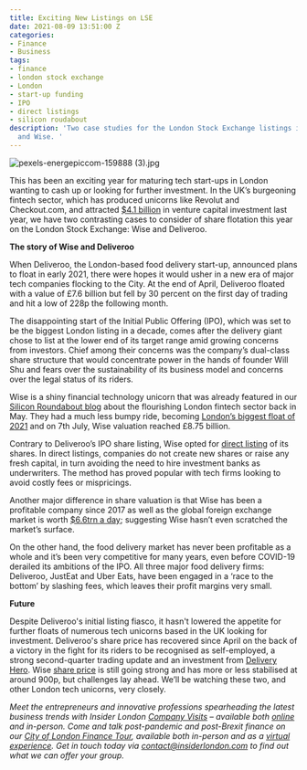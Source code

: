 ```yaml
---
title: Exciting New Listings on LSE
date: 2021-08-09 13:51:00 Z
categories:
- Finance
- Business
tags:
- finance
- london stock exchange
- London
- start-up funding
- IPO
- direct listings
- silicon roudabout
description: 'Two case studies for the London Stock Exchange listings in 2021 of Deliveroo
  and Wise. '
---
```


![pexels-energepiccom-159888 (3).jpg](/uploads/pexels-energepiccom-159888%20(3).jpg)


This has been an exciting year for maturing tech start-ups in London wanting to cash up or looking for further investment. In the UK’s burgeoning fintech sector, which has produced unicorns like Revolut and Checkout.com, and attracted [$4.1 billion](https://www.innovatefinance.com/news/the-uk-retains-its-crown-as-europes-capital-for-fintech-investment/) in venture capital investment last year, we have two contrasting cases to consider of share flotation this year on the London Stock Exchange: Wise and Deliveroo. 


**The story of Wise and Deliveroo**

When Deliveroo, the London-based food delivery start-up, announced plans to float in early 2021, there were hopes it would usher in a new era of major tech companies flocking to the City. At the end of April, Deliveroo floated with a value of £7.6 billion but fell by 30 percent on the first day of trading and hit a low of 228p the following month.

The disappointing start of the Initial Public Offering (IPO), which was set to be the biggest London listing in a decade, comes after the delivery giant chose to list at the lower end of its target range amid growing concerns from investors. Chief among their concerns was the company’s dual-class share structure that would concentrate power in the hands of founder Will Shu and fears over the sustainability of its business model and concerns over the legal status of its riders. 

Wise is a shiny financial technology unicorn that was already featured in our [Silicon Roundabout blog](https://www.insiderlondon.com/blog/global-tech-hubs-silicon-roundabout/) about the flourishing London fintech sector back in May. They had a much less bumpy ride, becoming [London’s biggest float of 2021](https://www.reuters.com/business/wise-shares-indicated-open-10-bln-valuation-auction-2021-07-07/) and on 7th July, Wise valuation reached £8.75 billion. 

Contrary to Deliveroo’s IPO share listing, Wise opted for [direct listing](https://www.investopedia.com/investing/difference-between-ipo-and-direct-listing/) of its shares. In direct listings, companies do not create new shares or raise any fresh capital, in turn avoiding the need to hire investment banks as underwriters. The method has proved popular with tech firms looking to avoid costly fees or mispricings. 

Another major difference in share valuation is that Wise has been a profitable company since 2017 as well as the global foreign exchange market is worth [$6.6trn a day](https://www.compareforexbrokers.com/forex-trading/statistics/); suggesting Wise hasn’t even scratched the market’s surface.
 
On the other hand, the food delivery market has never been profitable as a whole and it’s been very competitive for many years, even before COVID-19 derailed its ambitions of the IPO. All three major food delivery firms: Deliveroo, JustEat and Uber Eats, have been engaged in a ‘race to the bottom’ by slashing fees, which leaves their profit margins very small. 

**Future**

Despite Deliveroo's initial listing fiasco, it hasn't lowered the appetite for further floats of numerous tech unicorns based in the UK looking for investment. Deliveroo's share price has recovered since April on the back of a victory in the fight for its riders to be recognised as self-employed, a strong second-quarter trading update and an investment from [Delivery Hero](https://www.thetimes.co.uk/article/german-rival-takes-a-bite-of-deliveroo-3lk3vmvpm). Wise [share price](https://www.londonstockexchange.com/stock/WISE/wise-plc/company-page) is still going strong and has more or less stabilised at around 900p, but challenges lay ahead. We’ll be watching these two, and other London tech unicorns, very closely.

*Meet the entrepreneurs and innovative professions spearheading the latest business trends with Insider London [Company Visits](https://www.insiderlondon.com/london/company-visits/) – available both [online](https://www.insiderlondon.com/online-education/online-company-visits/) and in-person. Come and talk post-pandemic and post-Brexit finance on our [City of London Finance Tour](https://www.insiderlondon.com/london/educational-tours/london-finance-walking-tour/#city-finance-tour), available both in-person and as a [virtual experience](https://www.insiderlondon.com/online-education/virtual-tours/#virtual-city-of-london-finance-tour). Get in touch today via [contact@insiderlondon.com](mailto:contact@insiderlondon.com) to find out what we can offer your group.*

